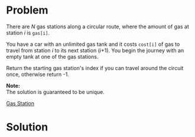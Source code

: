
# Problem

There are _N_ gas stations along a circular route, where the amount of gas at
station _i_ is `gas[i]`.

You have a car with an unlimited gas tank and it costs `cost[i]` of gas to
travel from station _i_ to its next station (_i_+1). You begin the journey
with an empty tank at one of the gas stations.

Return the starting gas station's index if you can travel around the circuit
once, otherwise return -1.

**Note:**  
The solution is guaranteed to be unique.



[Gas Station](https://leetcode.com/problems/gas-station)

# Solution



